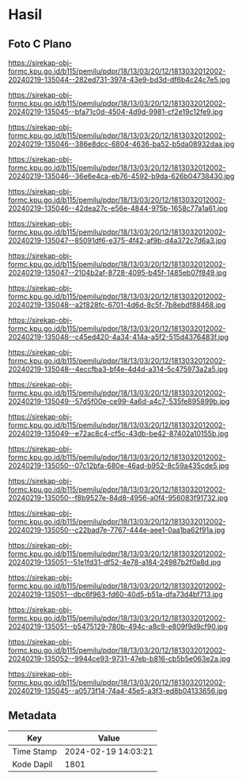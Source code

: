 # Hasil

## Foto C Plano

https://sirekap-obj-formc.kpu.go.id/b115/pemilu/pdpr/18/13/03/20/12/1813032012002-20240219-135044--282ed731-3974-43e9-bd3d-df6b4c24c7e5.jpg

https://sirekap-obj-formc.kpu.go.id/b115/pemilu/pdpr/18/13/03/20/12/1813032012002-20240219-135045--bfa71c0d-4504-4d9d-9981-cf2e19c12fe9.jpg

https://sirekap-obj-formc.kpu.go.id/b115/pemilu/pdpr/18/13/03/20/12/1813032012002-20240219-135046--386e8dcc-6804-4636-ba52-b5da08932daa.jpg

https://sirekap-obj-formc.kpu.go.id/b115/pemilu/pdpr/18/13/03/20/12/1813032012002-20240219-135046--36e6e4ca-eb76-4592-b9da-626b04738430.jpg

https://sirekap-obj-formc.kpu.go.id/b115/pemilu/pdpr/18/13/03/20/12/1813032012002-20240219-135046--42dea27c-e56e-4844-975b-1658c77a1a61.jpg

https://sirekap-obj-formc.kpu.go.id/b115/pemilu/pdpr/18/13/03/20/12/1813032012002-20240219-135047--85091df6-e375-4f42-af9b-d4a372c7d6a3.jpg

https://sirekap-obj-formc.kpu.go.id/b115/pemilu/pdpr/18/13/03/20/12/1813032012002-20240219-135047--2104b2af-8728-4095-b45f-1485eb07f849.jpg

https://sirekap-obj-formc.kpu.go.id/b115/pemilu/pdpr/18/13/03/20/12/1813032012002-20240219-135048--a2f828fc-6701-4d6d-8c5f-7b8ebdf88468.jpg

https://sirekap-obj-formc.kpu.go.id/b115/pemilu/pdpr/18/13/03/20/12/1813032012002-20240219-135048--c45ed420-4a34-414a-a5f2-515d4376483f.jpg

https://sirekap-obj-formc.kpu.go.id/b115/pemilu/pdpr/18/13/03/20/12/1813032012002-20240219-135048--4eccfba3-bf4e-4d4d-a314-5c475973a2a5.jpg

https://sirekap-obj-formc.kpu.go.id/b115/pemilu/pdpr/18/13/03/20/12/1813032012002-20240219-135049--57d5f00e-ce99-4a6d-a4c7-535fe895899b.jpg

https://sirekap-obj-formc.kpu.go.id/b115/pemilu/pdpr/18/13/03/20/12/1813032012002-20240219-135049--e72ac8c4-cf5c-43db-be42-87402a10155b.jpg

https://sirekap-obj-formc.kpu.go.id/b115/pemilu/pdpr/18/13/03/20/12/1813032012002-20240219-135050--07c12bfa-680e-46ad-b952-8c59a435cde5.jpg

https://sirekap-obj-formc.kpu.go.id/b115/pemilu/pdpr/18/13/03/20/12/1813032012002-20240219-135050--f8b9527e-84d8-4956-a0f4-956083f91732.jpg

https://sirekap-obj-formc.kpu.go.id/b115/pemilu/pdpr/18/13/03/20/12/1813032012002-20240219-135050--c22bad7e-7767-444e-aee1-0aa1ba62f91a.jpg

https://sirekap-obj-formc.kpu.go.id/b115/pemilu/pdpr/18/13/03/20/12/1813032012002-20240219-135051--51e1fd31-df52-4e78-a184-24987b2f0a8d.jpg

https://sirekap-obj-formc.kpu.go.id/b115/pemilu/pdpr/18/13/03/20/12/1813032012002-20240219-135051--dbc6f963-fd60-40d5-b51a-dfa73d4bf713.jpg

https://sirekap-obj-formc.kpu.go.id/b115/pemilu/pdpr/18/13/03/20/12/1813032012002-20240219-135051--b5475129-780b-494c-a8c9-e809f9d9cf90.jpg

https://sirekap-obj-formc.kpu.go.id/b115/pemilu/pdpr/18/13/03/20/12/1813032012002-20240219-135052--9944ce93-9731-47eb-b816-cb5b5e063e2a.jpg

https://sirekap-obj-formc.kpu.go.id/b115/pemilu/pdpr/18/13/03/20/12/1813032012002-20240219-135045--a0573f14-74a4-45e5-a3f3-ed8b04133656.jpg


## Metadata

| Key        | Value               |
| ---------- | ------------------- |
| Time Stamp | 2024-02-19 14:03:21 |
| Kode Dapil | 1801                |



